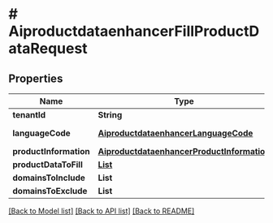 # # AiproductdataenhancerFillProductDataRequest


## Properties 


Name | Type | Description | Notes
------------ | ------------- | ------------- | -------------
**tenantId**| **String** |   | [optional]
**languageCode**| [**AiproductdataenhancerLanguageCode**](AiproductdataenhancerLanguageCode.md) |  for more information please, see Model/AiproductdataenhancerLanguageCode.php  | [optional] [default to AiproductdataenhancerLanguageCode.UNKNOWN]
**productInformation**| [**AiproductdataenhancerProductInformation**](AiproductdataenhancerProductInformation.md) |   | [optional]
**productDataToFill**| [**List<AiproductdataenhancerProductDataToFill>**](AiproductdataenhancerProductDataToFill.md) |   | [optional]
**domainsToInclude**| **List<String>** |   | [optional]
**domainsToExclude**| **List<String>** |   | [optional]


[[Back to Model list]](../../README.md#models) [[Back to API list]](../../README.md#endpoints) [[Back to README]](../../README.md)

